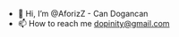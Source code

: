 - 👋 Hi, I’m @AforizZ - Can Dogancan
- 📫 How to reach me dopinity@gmail.com

<!---
cdgncn/cdgncn is a ✨ special ✨ repository because its `README.md` (this file) appears on your GitHub profile.
You can click the Preview link to take a look at your changes.
--->
